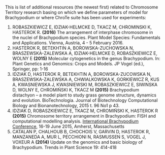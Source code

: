 This is list of additional resources (the newest first) related to Chromosome Territory research basing on which we define parameters of model for Brachypodium or where ChroTe suite has been used for experiments:

1. ROBASZKIEWICZ E, IDZIAK-HELMCKE D, TKACZ M, CHROMINSKI K, HASTEROK R. **(2016)** The arrangement of interphase chromosome in the nuclei of Brachypodium species. Plant Model Species: Fundamentals and Applications. Vienna, Austria, 4 - 5 February 2016.
2. HASTEROK R, BETEKHTIN A, BOROWSKA-ZUCHOWSKA N, BRASZEWSKA-ZALEWSKA A, IDZIAK-HELMCKE D, ROBASZKIEWICZ E, WOLNY E **(2015)** Molecular cytogenetics in the genus Brachypodium. In: Plant Genetics and Genomics: Crops and Models. JP Vogel (ed.), Springer, pp: 1-16 
3.  IDZIAK D, HASTEROK R, BETEKHTIN A, BOROWSKA-ZUCOWSKA N,	BRASZEWSKA-ZALEWSKA A,	CHWIALKOWSKA K,	GORKIEWICZ R, KUS A, KWASNIEWSKA J,	KWASNIEWSKI M, ROBASZKIEWICZ E,	SIWINSKA D,	WOLNY E, CHROMIŃSKI K, TKACZ M **(2015)** Brachypodium distachyon – a model plant to study grass genome structure, dynamics and evolution. 	BioTechnologia. Journal of Biotechnology Computational Biology and Bionanotechnology, 2015 t. 96 No1 p 43.
4. IDZIAK D, ROBASZKIEWICZ E, TKACZ M, CHROMIŃSKI K, HASTEROK R **(2015)** Chromosome territory arrangement in Brachypodium: FISH and  computational modelling analysis.  [International Brachypodium Conference](https://brachy2015.umass.edu/sites/brachy2015.umass.edu/files/Brachy2015FinalProgram.pdf "linkToPDF"), 16-19 June 2015, Amherst, Massachusetts
5. CATALAN P, CHALHOUB B, CHOCHOIS V, GARVIN D, HASTEROK R, MANZANEDA A, MUR L, PECCHIONI N, RASMUSSEN S, VOGEL J, VOXEUR A **(2014)** Update on the genomics and basic biology of Brachypodium. Trends in Plant Science 19: 414-418 

